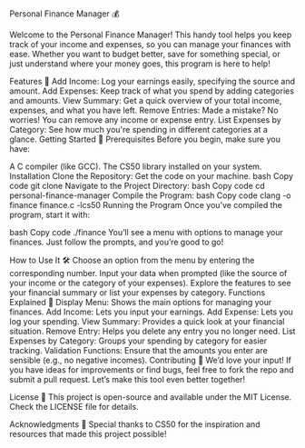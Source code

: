 Personal Finance Manager 💰


Welcome to the Personal Finance Manager! This handy tool helps you keep track of your income and expenses, so you can manage your finances with ease.
Whether you want to budget better, save for something special, or just understand where your money goes, this program is here to help!

Features 🌟
Add Income: Log your earnings easily, specifying the source and amount.
Add Expenses: Keep track of what you spend by adding categories and amounts.
View Summary: Get a quick overview of your total income, expenses, and what you have left.
Remove Entries: Made a mistake? No worries! You can remove any income or expense entry.
List Expenses by Category: See how much you're spending in different categories at a glance.
Getting Started 🚀
Prerequisites
Before you begin, make sure you have:

A C compiler (like GCC).
The CS50 library installed on your system.
Installation
Clone the Repository: Get the code on your machine.
bash
Copy code
git clone <repository-url>
Navigate to the Project Directory:
bash
Copy code
cd personal-finance-manager
Compile the Program:
bash
Copy code
clang -o finance finance.c -lcs50
Running the Program
Once you’ve compiled the program, start it with:

bash
Copy code
./finance
You’ll see a menu with options to manage your finances. Just follow the prompts, and you’re good to go!

How to Use It 🛠️
Choose an option from the menu by entering the corresponding number.
Input your data when prompted (like the source of your income or the category of your expenses).
Explore the features to see your financial summary or list your expenses by category.
Functions Explained 📖
Display Menu: Shows the main options for managing your finances.
Add Income: Lets you input your earnings.
Add Expense: Lets you log your spending.
View Summary: Provides a quick look at your financial situation.
Remove Entry: Helps you delete any entry you no longer need.
List Expenses by Category: Groups your spending by category for easier tracking.
Validation Functions: Ensure that the amounts you enter are sensible (e.g., no negative incomes).
Contributing 🤝
We’d love your input! If you have ideas for improvements or find bugs, feel free to fork the repo and submit a pull request. Let’s make this tool even better together!

License 📄
This project is open-source and available under the MIT License. Check the LICENSE file for details.

Acknowledgments 🙏
Special thanks to CS50 for the inspiration and resources that made this project possible!
